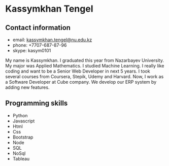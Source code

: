 # Kassymkhan Tengel
## Contact information
*  email: kassymkhan.tengel@nu.edu.kz
*  phone: +7707-687-87-96
*  skype: kasym0101


My name is Kassymkhan. I graduated this year from Nazarbayev University. My major was Applied Mathematics. 
I studied Machine Learning. I really like coding and want to be a Senior Web Developer in next 5 years. I took several courses from Coursera, Stepik, Udemy and Harvard. 
Now, I work as a Software Developer at Cube company. We develop our ERP system by adding new features. 

##  Programming skills
*  Python
*  Javascript
*  Html
*  Css
*  Bootstrap
*  Node
*  SQL
*  NoSql
*  Tableau



